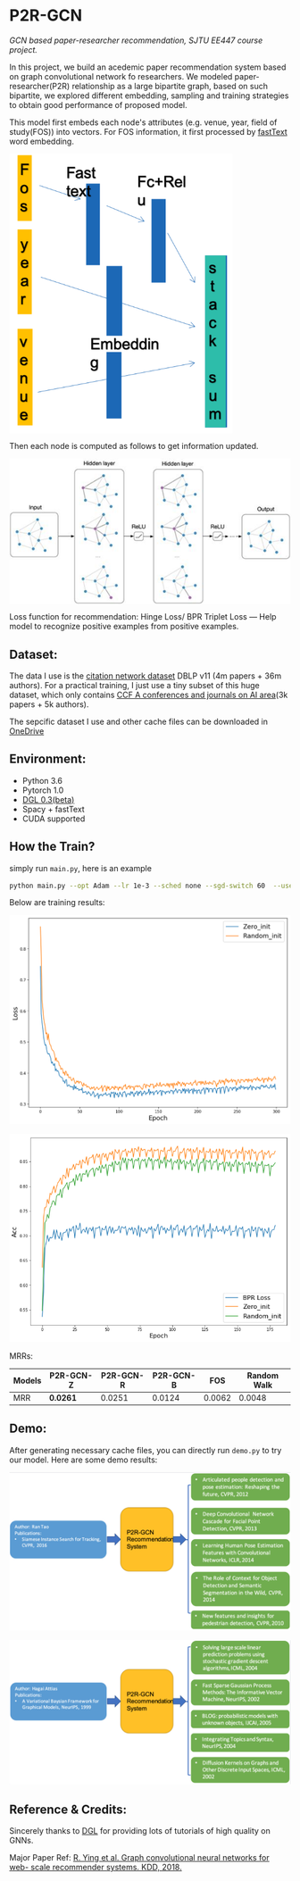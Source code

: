 # P2R-GCN
*GCN based paper-researcher recommendation, SJTU EE447 course project.*

In this project, we build an acedemic paper recommendation system based on graph convolutional network fo researchers. We modeled paper-researcher(P2R) relationship as a large bipartite graph, based on such bipartite, we explored different embedding, sampling and training strategies to obtain good performance of proposed model.

This model first embeds each node's attributes (e.g. venue, year, field of study(FOS)) into vectors. For FOS information, it first processed by [fastText](https://fasttext.cc/) word embedding.

<img src="img/embedding.png" width="400" align=center />

Then each node is computed as follows to get information updated.

<img src="img/gcn.jpg" width="700" align=center />

Loss function for recommendation: Hinge Loss/ BPR Triplet Loss — Help model to recognize positive examples from positive examples.

## Dataset:

The data I use is the [citation network dataset](https://www.aminer.cn/citation) DBLP v11 (4m papers + 36m authors). For a practical training, I just use a tiny subset of this huge dataset, which only contains [CCF A conferences and journals on AI area](https://www.ccf.org.cn/xspj/rgzn/)(3k papers + 5k authors). 

The sepcific dataset I use and other cache files can be downloaded in [OneDrive](https://1drv.ms/f/s!AtiMpA7HPe0QhcsNRDjt73z2suXsIg)

## Environment:

* Python 3.6
* Pytorch 1.0
* [DGL 0.3(beta)](https://www.dgl.ai/)
* Spacy + fastText
* CUDA supported

## How the Train?

simply run `main.py`, here is an example

```bash
python main.py --opt Adam --lr 1e-3 --sched none --sgd-switch 60  --use-feature --layers 3 --n-negs 1 --hard-neg-prob 0.3 --epochs 300 --suffix collect_300_zero_h --zero_h
```

Below are training results:

![loss](img/train_loss.png)

![acc](img/train_acc.png)

MRRs:

| Models | P2R-GCN-Z  | P2R-GCN-R | P2R-GCN-B | FOS    | Random Walk |
| ------ | ---------- | --------- | --------- | ------ | ----------- |
| MRR    | **0.0261** | 0.0251    | 0.0124    | 0.0062 | 0.0048      |

## Demo:

After generating necessary cache files, you can directly run `demo.py` to try our model.
Here are some demo results:

![demo1](img/demo1.png)

![demo2](img/demo2.png)

## Reference & Credits:

Sincerely thanks to [DGL](https://www.dgl.ai/) for providing lots of tutorials of high quality on GNNs. 

Major Paper Ref: [R. Ying et al. Graph convolutional neural networks for web- scale recommender systems. KDD, 2018.](<https://arxiv.org/abs/1806.01973>)











